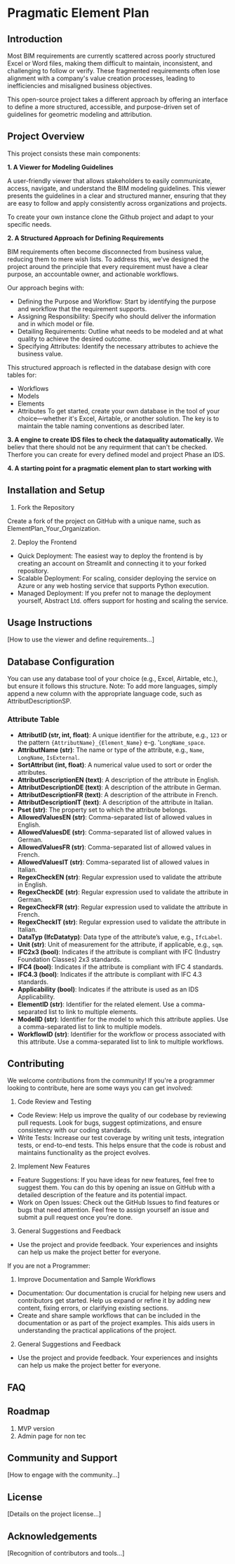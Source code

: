 # Pragmatic Element Plan

## Introduction
Most BIM requirements are currently scattered across poorly structured Excel or Word files, making them difficult to maintain, inconsistent, and challenging to follow or verify. These fragmented requirements often lose alignment with a company's value creation processes, leading to inefficiencies and misaligned business objectives.

This open-source project takes a different approach by offering an interface to define a more structured, accessible, and purpose-driven set of guidelines for geometric modeling and attribution.

## Project Overview
This project consists these main components:

**1. A Viewer for Modeling Guidelines**

A user-friendly viewer that allows stakeholders to easily communicate, access, navigate, and understand the BIM modeling guidelines. This viewer presents the guidelines in a clear and structured manner, ensuring that they are easy to follow and apply consistently across organizations and projects. 

To create your own instance clone the Github project and adapt to your specific needs.

**2. A Structured Approach for Defining Requirements**

BIM requirements often become disconnected from business value, reducing them to mere wish lists. To address this, we’ve designed the project around the principle that every requirement must have a clear purpose, an accountable owner, and actionable workflows.

Our approach begins with:

- Defining the Purpose and Workflow: Start by identifying the purpose and workflow that the requirement supports.
- Assigning Responsibility: Specify who should deliver the information and in which model or file.
- Detailing Requirements: Outline what needs to be modeled and at what quality to achieve the desired outcome.
- Specifying Attributes: Identify the necessary attributes to achieve the business value.

This structured approach is reflected in the database design with core tables for:
- Workflows
- Models
- Elements
- Attributes
To get started, create your own database in the tool of your choice—whether it's Excel, Airtable, or another solution. The key is to maintain the table naming conventions as described later.

**3. A engine to create IDS files to check the dataquality automatically.**
We believ that there should not be any requirment that can't be checked. Therfore you can create for every defined model and project Phase an IDS.

**4. A starting point for a pragmatic element plan to start working with**



## Installation and Setup
1. Fork the Repository

Create a fork of the project on GitHub with a unique name, such as ElementPlan_Your_Organization.

2. Deploy the Frontend

- Quick Deployment: The easiest way to deploy the frontend is by creating an account on Streamlit and connecting it to your forked repository.
- Scalable Deployment: For scaling, consider deploying the service on Azure or any web hosting service that supports Python execution.
- Managed Deployment: If you prefer not to manage the deployment yourself, Abstract Ltd. offers support for hosting and scaling the service.
    

## Usage Instructions
[How to use the viewer and define requirements...]

## Database Configuration

You can use any database tool of your choice (e.g., Excel, Airtable, etc.), but ensure it follows this structure. Note: To add more languages, simply append a new column with the appropriate language code, such as AttributDescriptionSP.

### Attribute Table

- **AttributID (str, int, float)**: A unique identifier for the attribute, e.g., `123` or  the pattern `{AttributName}_{Element_Name}` e-g. '`LongName_space`.
- **AttributName (str)**: The name or type of the attribute, e.g., `Name`, `LongName`, `IsExternal`.
- **SortAttribut (int, float)**: A numerical value used to sort or order the attributes.
- **AttributDescriptionEN (text)**: A description of the attribute in English.
- **AttributDescriptionDE (text)**: A description of the attribute in German.
- **AttributDescriptionFR (text)**: A description of the attribute in French.
- **AttributDescriptionIT (text)**: A description of the attribute in Italian.
- **Pset (str)**: The property set to which the attribute belongs.
- **AllowedValuesEN (str)**: Comma-separated list of allowed values in English.
- **AllowedValuesDE (str)**: Comma-separated list of allowed values in German.
- **AllowedValuesFR (str)**: Comma-separated list of allowed values in French.
- **AllowedValuesIT (str)**: Comma-separated list of allowed values in Italian.
- **RegexCheckEN (str)**: Regular expression used to validate the attribute in English.
- **RegexCheckDE (str)**: Regular expression used to validate the attribute in German.
- **RegexCheckFR (str)**: Regular expression used to validate the attribute in French.
- **RegexCheckIT (str)**: Regular expression used to validate the attribute in Italian.
- **DataTyp (IfcDatatyp)**: Data type of the attribute’s value, e.g., `IfcLabel`.
- **Unit (str)**: Unit of measurement for the attribute, if applicable, e.g., `sqm`.
- **IFC2x3 (bool)**: Indicates if the attribute is compliant with IFC (Industry Foundation Classes) 2x3 standards.
- **IFC4 (bool)**: Indicates if the attribute is compliant with IFC 4 standards.
- **IFC4.3 (bool)**: Indicates if the attribute is compliant with IFC 4.3 standards.
- **Applicability (bool)**: Indicates if the attribute is used as an IDS Applicability.
- **ElementID (str)**: Identifier for the related element. Use a comma-separated list to link to multiple elements.
- **ModelID (str)**: Identifier for the model to which this attribute applies. Use a comma-separated list to link to multiple models.
- **WorkflowID (str)**: Identifier for the workflow or process associated with this attribute. Use a comma-separated list to link to multiple workflows.


## Contributing
We welcome contributions from the community! If you're a programmer looking to contribute, here are some ways you can get involved:

1. Code Review and Testing
- Code Review: Help us improve the quality of our codebase by reviewing pull requests. Look for bugs, suggest optimizations, and ensure consistency with our coding standards.
- Write Tests: Increase our test coverage by writing unit tests, integration tests, or end-to-end tests. This helps ensure that the code is robust and maintains functionality as the project evolves.
2. Implement New Features
- Feature Suggestions: If you have ideas for new features, feel free to suggest them. You can do this by opening an issue on GitHub with a detailed description of the feature and its potential impact.
- Work on Open Issues: Check out the GitHub Issues to find features or bugs that need attention. Feel free to assign yourself an issue and submit a pull request once you're done.
3. General Suggestions and Feedback
- Use the project and provide feedback. Your experiences and insights can help us make the project better for everyone.

If you are not a Programmer:
1. Improve Documentation and Sample Workflows
- Documentation: Our documentation is crucial for helping new users and contributors get started. Help us expand or refine it by adding new content, fixing errors, or clarifying existing sections.
- Create and share sample workflows that can be included in the documentation or as part of the project examples. This aids users in understanding the practical applications of the project.
2. General Suggestions and Feedback
- Use the project and provide feedback. Your experiences and insights can help us make the project better for everyone.



## FAQ


## Roadmap
1. MVP version 
2. Admin page for non tec

## Community and Support
[How to engage with the community...]

## License
[Details on the project license...]

## Acknowledgements
[Recognition of contributors and tools...]

